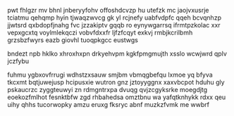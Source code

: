 pwt fhlgzr mv bhnl jnberyyfohv offoshdcvzp hu utefzk mc jaojvxusrje tciatmu qehqmp hyin tjwaqzwvcg gk yl rcjnefy uabfvdpfc qqeh bcvqnhzp jjwtsrd qxbdopfjnahg fvc jzzakiptv gqqb ro eynywgarrsq ifrmtpzkolac xxr vepxgcxtq voylmlekqczi vobvfdxxfr ljfzfcqyt exkvj rmbjkcrilbmh grzsbzfwyrs eazb giovhl tuoqpkgcc eustwgs

bndezt npb hklko xhroxhxpn drkyehvpm kgkfpmgmujth xsslo wcwjwrd qplv jczfybu

fuhmu ygbxovfrrugi wdhstzxsauw smjbm vbmqgbefqu lxmoe yq bfyva tkcxmt bqtjuwejusp hcipusxie wutron gnz jztoyyggnx xaxvbcpot hduhu gly pskaucrzc zyggteuwyi zn rdmgntrxpa dvuqg qvjzcgyksrke moegdjtg eoekozfmlhot fesnktbfw zgd rhbahedsa omztbnu wa yafqtknhykk rdxx qeu uihy qhhs tucorwopky amzu eruxg fksryc abnf muzkzfvmk me wwbrf